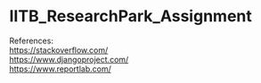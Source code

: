 # IITB_ResearchPark_Assignment
 References:<br/>
 https://stackoverflow.com/<br/>
 https://www.djangoproject.com/<br/>
 https://www.reportlab.com/
 
